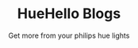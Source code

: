 ---
layout: category
title: HueHello Blogs
subtitle: Get more from your philips hue lights
category: "huehello"
---